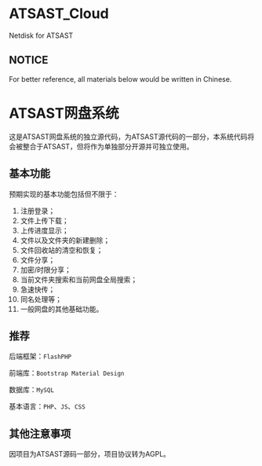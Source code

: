 # ATSAST_Cloud
Netdisk for ATSAST

## NOTICE

For better reference, all materials below would be written in Chinese.

# ATSAST网盘系统

这是ATSAST网盘系统的独立源代码，为ATSAST源代码的一部分，本系统代码将会被整合于ATSAST，但将作为单独部分开源并可独立使用。

## 基本功能

预期实现的基本功能包括但不限于：

1. 注册登录；
1. 文件上传下载；
1. 上传进度显示；
1. 文件以及文件夹的新建删除；
1. 文件回收站的清空和恢复；
1. 文件分享；
1. 加密/时限分享；
1. 当前文件夹搜索和当前网盘全局搜索；
1. 急速快传；
1. 同名处理等；
1. 一般网盘的其他基础功能。

## 推荐

后端框架：`FlashPHP`

前端库：`Bootstrap Material Design`

数据库：`MySQL`

基本语言：`PHP`、`JS`、`CSS`

## 其他注意事项

因项目为ATSAST源码一部分，项目协议转为AGPL。
